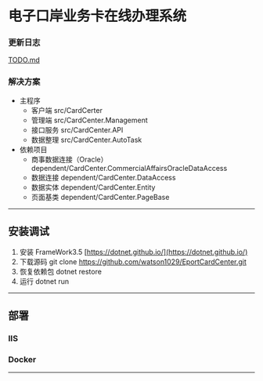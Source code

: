 电子口岸业务卡在线办理系统
=====
### 更新日志
[TODO.md](TODO.md)
### 解决方案
* 主程序
  * 客户端 src/CardCerter
  * 管理端 src/CardCenter.Management
  * 接口服务 src/CardCenter.API
  * 数据整理 src/CardCenter.AutoTask
* 依赖项目
  * 商事数据连接（Oracle） dependent/CardCenter.CommercialAffairsOracleDataAccess
  * 数据连接 dependent/CardCenter.DataAccess
  * 数据实体 dependent/CardCenter.Entity
  * 页面基类 dependent/CardCenter.PageBase
---
## 安装调试
1. 安装 FrameWork3.5 [https://dotnet.github.io/](https://dotnet.github.io/)
2. 下载源码 git clone https://github.com/watson1029/EportCardCenter.git
3. 恢复依赖包 dotnet restore 
4. 运行 dotnet run
---
## 部署
### IIS
### Docker
---
